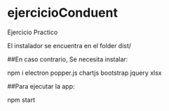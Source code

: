 # ejercicioConduent
Ejercicio Practico

El instalador se encuentra en el folder dist/



##En caso contrario,
Se necesita instalar:


  npm i electron popper.js chartjs bootstrap jquery xlsx 
  
  
  
##Para ejecutar la app:


  npm start
